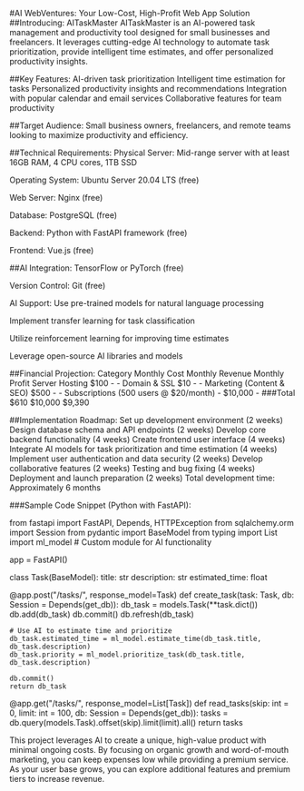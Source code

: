 #AI WebVentures: Your Low-Cost, High-Profit Web App Solution
##Introducing: AITaskMaster
AITaskMaster is an AI-powered task management and productivity tool designed for small businesses and freelancers. It leverages cutting-edge AI technology to automate task prioritization, provide intelligent time estimates, and offer personalized productivity insights.

##Key Features:
AI-driven task prioritization
Intelligent time estimation for tasks
Personalized productivity insights and recommendations
Integration with popular calendar and email services
Collaborative features for team productivity

##Target Audience:
Small business owners, freelancers, and remote teams looking to maximize productivity and efficiency.

##Technical Requirements:
Physical Server: Mid-range server with at least 16GB RAM, 4 CPU cores, 1TB SSD

Operating System: Ubuntu Server 20.04 LTS (free)

Web Server: Nginx (free)

Database: PostgreSQL (free)

Backend: Python with FastAPI framework (free)

Frontend: Vue.js (free)


##AI Integration: 
TensorFlow or PyTorch (free)

Version Control: Git (free)

AI Support: Use pre-trained models for natural language processing

Implement transfer learning for task classification

Utilize reinforcement learning for improving time estimates

Leverage open-source AI libraries and models

##Financial Projection:
Category	Monthly Cost	Monthly Revenue	Monthly Profit
Server Hosting	$100	-	-
Domain & SSL	$10	-	-
Marketing (Content & SEO)	$500	-	-
Subscriptions (500 users @ $20/month)	-	$10,000	-
###Total	$610	$10,000	$9,390

##Implementation Roadmap:
Set up development environment (2 weeks)
Design database schema and API endpoints (2 weeks)
Develop core backend functionality (4 weeks)
Create frontend user interface (4 weeks)
Integrate AI models for task prioritization and time estimation (4 weeks)
Implement user authentication and data security (2 weeks)
Develop collaborative features (2 weeks)
Testing and bug fixing (4 weeks)
Deployment and launch preparation (2 weeks)
Total development time: Approximately 6 months

###Sample Code Snippet (Python with FastAPI):

from fastapi import FastAPI, Depends, HTTPException
from sqlalchemy.orm import Session
from pydantic import BaseModel
from typing import List
import ml_model  # Custom module for AI functionality

app = FastAPI()

class Task(BaseModel):
    title: str
    description: str
    estimated_time: float

@app.post("/tasks/", response_model=Task)
def create_task(task: Task, db: Session = Depends(get_db)):
    db_task = models.Task(**task.dict())
    db.add(db_task)
    db.commit()
    db.refresh(db_task)
    
    # Use AI to estimate time and prioritize
    db_task.estimated_time = ml_model.estimate_time(db_task.title, db_task.description)
    db_task.priority = ml_model.prioritize_task(db_task.title, db_task.description)
    
    db.commit()
    return db_task

@app.get("/tasks/", response_model=List[Task])
def read_tasks(skip: int = 0, limit: int = 100, db: Session = Depends(get_db)):
    tasks = db.query(models.Task).offset(skip).limit(limit).all()
    return tasks

This project leverages AI to create a unique, high-value product with minimal ongoing costs. By focusing on organic growth and word-of-mouth marketing, you can keep expenses low while providing a premium service. As your user base grows, you can explore additional features and premium tiers to increase revenue.
